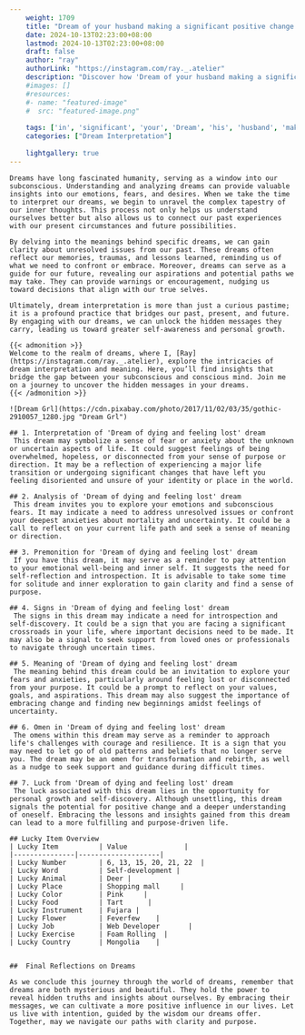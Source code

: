 ```yaml
---
    weight: 1709
    title: "Dream of your husband making a significant positive change in his life."  # Assuming 'title' column exists
    date: 2024-10-13T02:23:00+08:00
    lastmod: 2024-10-13T02:23:00+08:00
    draft: false
    author: "ray"
    authorLink: "https://instagram.com/ray._.atelier"
    description: "Discover how 'Dream of your husband making a significant positive change in his life.' can interpret your future and uncover its significant meanings in your life."
    #images: []
    #resources:
    #- name: "featured-image"
    #  src: "featured-image.png"
    
    tags: ['in', 'significant', 'your', 'Dream', 'his', 'husband', 'making', 'a', 'change', 'positive', 'of', 'life.']
    categories: ["Dream Interpretation"]
    
    lightgallery: true
---
```

    
    Dreams have long fascinated humanity, serving as a window into our subconscious. Understanding and analyzing dreams can provide valuable insights into our emotions, fears, and desires. When we take the time to interpret our dreams, we begin to unravel the complex tapestry of our inner thoughts. This process not only helps us understand ourselves better but also allows us to connect our past experiences with our present circumstances and future possibilities.
    
    By delving into the meanings behind specific dreams, we can gain clarity about unresolved issues from our past. These dreams often reflect our memories, traumas, and lessons learned, reminding us of what we need to confront or embrace. Moreover, dreams can serve as a guide for our future, revealing our aspirations and potential paths we may take. They can provide warnings or encouragement, nudging us toward decisions that align with our true selves.
    
    Ultimately, dream interpretation is more than just a curious pastime; it is a profound practice that bridges our past, present, and future. By engaging with our dreams, we can unlock the hidden messages they carry, leading us toward greater self-awareness and personal growth.
    
    {{< admonition >}}
    Welcome to the realm of dreams, where I, [Ray](https://instagram.com/ray._.atelier), explore the intricacies of dream interpretation and meaning. Here, you’ll find insights that bridge the gap between your subconscious and conscious mind. Join me on a journey to uncover the hidden messages in your dreams.
    {{< /admonition >}}
    
    ![Dream Grl](https://cdn.pixabay.com/photo/2017/11/02/03/35/gothic-2910057_1280.jpg "Dream Grl")
    
    ## 1. Interpretation of 'Dream of dying and feeling lost' dream
     This dream may symbolize a sense of fear or anxiety about the unknown or uncertain aspects of life. It could suggest feelings of being overwhelmed, hopeless, or disconnected from your sense of purpose or direction. It may be a reflection of experiencing a major life transition or undergoing significant changes that have left you feeling disoriented and unsure of your identity or place in the world.
    
    ## 2. Analysis of 'Dream of dying and feeling lost' dream
     This dream invites you to explore your emotions and subconscious fears. It may indicate a need to address unresolved issues or confront your deepest anxieties about mortality and uncertainty. It could be a call to reflect on your current life path and seek a sense of meaning or direction.
    
    ## 3. Premonition for 'Dream of dying and feeling lost' dream
     If you have this dream, it may serve as a reminder to pay attention to your emotional well-being and inner self. It suggests the need for self-reflection and introspection. It is advisable to take some time for solitude and inner exploration to gain clarity and find a sense of purpose.
    
    ## 4. Signs in 'Dream of dying and feeling lost' dream
     The signs in this dream may indicate a need for introspection and self-discovery. It could be a sign that you are facing a significant crossroads in your life, where important decisions need to be made. It may also be a signal to seek support from loved ones or professionals to navigate through uncertain times.
    
    ## 5. Meaning of 'Dream of dying and feeling lost' dream
     The meaning behind this dream could be an invitation to explore your fears and anxieties, particularly around feeling lost or disconnected from your purpose. It could be a prompt to reflect on your values, goals, and aspirations. This dream may also suggest the importance of embracing change and finding new beginnings amidst feelings of uncertainty.
    
    ## 6. Omen in 'Dream of dying and feeling lost' dream
     The omens within this dream may serve as a reminder to approach life's challenges with courage and resilience. It is a sign that you may need to let go of old patterns and beliefs that no longer serve you. The dream may be an omen for transformation and rebirth, as well as a nudge to seek support and guidance during difficult times.
    
    ## 7. Luck from 'Dream of dying and feeling lost' dream
     The luck associated with this dream lies in the opportunity for personal growth and self-discovery. Although unsettling, this dream signals the potential for positive change and a deeper understanding of oneself. Embracing the lessons and insights gained from this dream can lead to a more fulfilling and purpose-driven life.
    
    ## Lucky Item Overview
    | Lucky Item          | Value              |
    |---------------|--------------------|
    | Lucky Number        | 6, 13, 15, 20, 21, 22  |
    | Lucky Word          | Self-development |
    | Lucky Animal        | Deer |
    | Lucky Place         | Shopping mall     |
    | Lucky Color         | Pink     |
    | Lucky Food          | Tart      |
    | Lucky Instrument    | Fujara |
    | Lucky Flower        | Feverfew    |
    | Lucky Job           | Web Developer       |
    | Lucky Exercise      | Foam Rolling  |
    | Lucky Country       | Mongolia    |
    
    
    ##  Final Reflections on Dreams
    
    As we conclude this journey through the world of dreams, remember that dreams are both mysterious and beautiful. They hold the power to reveal hidden truths and insights about ourselves. By embracing their messages, we can cultivate a more positive influence in our lives. Let us live with intention, guided by the wisdom our dreams offer. Together, may we navigate our paths with clarity and purpose.
    